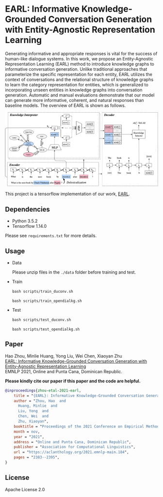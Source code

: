 # EARL: Informative Knowledge-Grounded Conversation Generation with Entity-Agnostic Representation Learning

Generating informative and appropriate responses is vital for the success of human-like dialogue systems. In this work, we propose an Entity-Agnostic Representation Learning (EARL) method to introduce knowledge graphs to informative conversation generation. Unlike traditional approaches that parameterize the specific representation for each entity, EARL utilizes the context of conversations and the relational structure of knowledge graphs to learn the category representation for entities, which is generalized to incorporating unseen entities in knowledge graphs into conversation generation. Automatic and manual evaluations demonstrate that our model can generate more informative, coherent, and natural responses than baseline models. The overview of EARL is shown as follows.

![image](figs/overview.png)

This project is a tensorflow implementation of our work, [EARL](https://aclanthology.org/2021.emnlp-main.184/).

## Dependencies

* Python 3.5.2
* Tensorflow 1.14.0

Please see ```requirements.txt``` for more details.

## Usage

* Data

  Please unzip files in the `./data` folder before training and test.

* Train

  ```bash scripts/train_duconv.sh ```

  ```bash scripts/train_opendialkg.sh ```

* Test

  ```bash scripts/test_duconv.sh ```

  ```bash scripts/test_opendialkg.sh ```

  

## Paper

Hao Zhou, Minlie Huang, Yong Liu, Wei Chen, Xiaoyan Zhu  
[EARL: Informative Knowledge-Grounded Conversation Generation with Entity-Agnostic Representation Learning](https://aclanthology.org/2021.emnlp-main.184/)  
EMNLP 2021, Online and Punta Cana, Dominican Republic.

**Please kindly cite our paper if this paper and the code are helpful.**


```bib
@inproceedings{zhou-etal-2021-earl,
    title = "{EARL}: Informative Knowledge-Grounded Conversation Generation with Entity-Agnostic Representation Learning",
    author = "Zhou, Hao  and
      Huang, Minlie  and
      Liu, Yong  and
      Chen, Wei  and
      Zhu, Xiaoyan",
    booktitle = "Proceedings of the 2021 Conference on Empirical Methods in Natural Language Processing",
    month = nov,
    year = "2021",
    address = "Online and Punta Cana, Dominican Republic",
    publisher = "Association for Computational Linguistics",
    url = "https://aclanthology.org/2021.emnlp-main.184",
    pages = "2383--2395",
}
```


## License

Apache License 2.0
